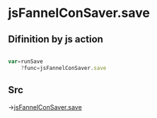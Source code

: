 # jsFannelConSaver.save

## Difinition by js action

```js.js

var=runSave
	?func=jsFannelConSaver.save

```

## Src

->[jsFannelConSaver.save](https://github.com/puutaro/CommandClick/blob/master/app/src/main/java/com/puutaro/commandclick/fragment_lib/terminal_fragment/js_interface/edit/JsFannelConSaver.kt#L26)


